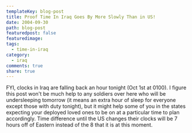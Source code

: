 ```yaml
---
templateKey: blog-post
title: Proof Time In Iraq Goes By More Slowly Than in US!
date: 2004-09-30
path: blog-post
featuredpost: false
featuredimage:
tags:
  - time-in-iraq
category:
  - iraq
comments: true
share: true
---
```


FYI, clocks in Iraq are falling back an hour tonight (Oct 1st at 0100). I figure this post won't be much help to any soldiers over here who will be undersleeping tomorrow (it means an extra hour of sleep for everyone except those with duty tonight), but it might help some of you in the states expecting your deployed loved ones to be on at a particular time to plan accordingly. Time difference until the US changes their clocks will be 7 hours off of Eastern instead of the 8 that it is at this moment.
